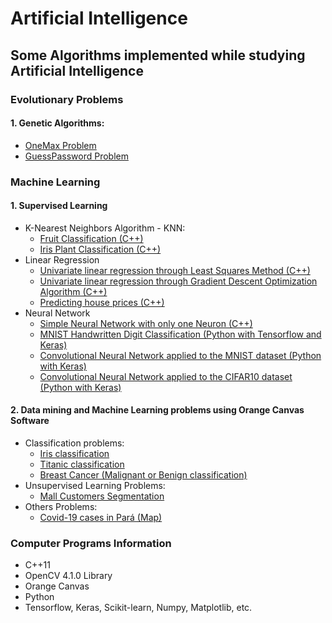 # Artificial Intelligence
## Some Algorithms implemented while studying Artificial Intelligence
### Evolutionary Problems
#### 1. Genetic Algorithms:
   - [OneMax Problem](https://github.com/AnneLivia/ArtificialIntelligence/tree/master/Evolutionary%20Algorithms/OneMax%20Problem)
   - [GuessPassword Problem](https://github.com/AnneLivia/ArtificialIntelligence/tree/master/Evolutionary%20Algorithms/GuessPassword)
### Machine Learning 
#### 1. Supervised Learning
   - K-Nearest Neighbors Algorithm - KNN:
     - [Fruit Classification (C++) ](https://github.com/AnneLivia/ArtificialIntelligence/tree/master/Machine%20Learning/KNN%20Algorithm%20(Fruit%20dataset))
     - [Iris Plant Classification (C++)](https://github.com/AnneLivia/ArtificialIntelligence/tree/master/Machine%20Learning/KNN%20Algorithm%20(Iris%20Data%20Set))
   - Linear Regression
     - [Univariate linear regression through Least Squares Method (C++)](https://github.com/AnneLivia/ArtificialIntelligence/tree/master/Machine%20Learning/Linear%20Regression)
     - [Univariate linear regression through Gradient Descent Optimization Algorithm (C++)](https://github.com/AnneLivia/ArtificialIntelligence/tree/master/Machine%20Learning/Gradient%20Decent%20(Linear%20Regression))
     - [Predicting house prices (C++)](https://github.com/AnneLivia/ArtificialIntelligence/tree/master/Machine%20Learning/Predict%20Housing%20Prices)
   - Neural Network
      - [Simple Neural Network with only one Neuron (C++)](https://github.com/AnneLivia/ArtificialIntelligence/tree/master/Machine%20Learning/Simple%20Neural%20Network)
      - [MNIST Handwritten Digit Classification (Python with Tensorflow and Keras)](https://github.com/AnneLivia/ArtificialIntelligence/tree/master/Machine%20Learning/ML%20With%20Python/TensorFlow/MNIST%20Handwritten%20Digit%20Classification)
     - [Convolutional Neural Network applied to the MNIST dataset (Python with Keras)](https://github.com/AnneLivia/ArtificialIntelligence/tree/master/Machine%20Learning/ML%20With%20Python/Keras/MNIST)
     - [Convolutional Neural Network applied to the CIFAR10 dataset (Python with Keras)](https://github.com/AnneLivia/ArtificialIntelligence/tree/master/Machine%20Learning/ML%20With%20Python/Keras/CIFAR10)
#### 2. Data mining and Machine Learning problems using Orange Canvas Software
   - Classification problems:
     - [Iris classification](https://github.com/AnneLivia/ArtificialIntelligence/blob/master/Machine%20Learning/Orange%20Canvas/IrisDataSetOrange.ows)
     - [Titanic classification](https://github.com/AnneLivia/ArtificialIntelligence/blob/master/Machine%20Learning/Orange%20Canvas/titanicOrange.ows)
     - [Breast Cancer (Malignant or Benign classification)](https://github.com/AnneLivia/ArtificialIntelligence/blob/master/Machine%20Learning/Orange%20Canvas/breast_cancer_benignORmalignant.ows)
   - Unsupervised Learning Problems:
     - [Mall Customers Segmentation](https://github.com/AnneLivia/ArtificialIntelligence/blob/master/Machine%20Learning/Orange%20Canvas/MallCustomerSegmentationData.ows)
   - Others Problems:
     - [Covid-19 cases in Pará (Map)](https://github.com/AnneLivia/ArtificialIntelligence/blob/master/Machine%20Learning/Orange%20Canvas/covid_map_para.ows)
### Computer Programs Information
  - C++11
  - OpenCV 4.1.0 Library
  - Orange Canvas
  - Python
  - Tensorflow, Keras, Scikit-learn, Numpy, Matplotlib, etc.
